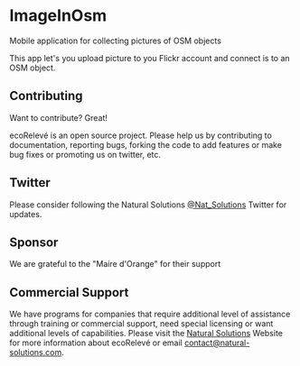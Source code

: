 ImageInOsm
==========

Mobile application for collecting pictures of OSM objects

This app let's you upload picture to you Flickr account and connect is to an OSM object.



Contributing
------------

Want to contribute? Great!

ecoRelevé is an open source project. Please help us by contributing to documentation, reporting bugs, forking the code to add features or make bug fixes or promoting us on twitter, etc.

Twitter
------------
Please consider following the Natural Solutions [@Nat_Solutions](https://twitter.com/Nat_Solutions) Twitter  for updates.


Sponsor
------------

We are grateful to the "Maire d'Orange"  for their support

Commercial Support
------------

We have programs for companies that require additional level of assistance through training or commercial support, need special licensing or want additional levels of capabilities. Please visit the  [Natural Solutions](http://www.natural-solutions.eu/) Website for more information about ecoRelevé or email contact@natural-solutions.com.

